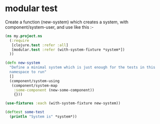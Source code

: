# modular test

Create a function (new-system) which creates a system, with component/system-user, and use like this :-

```clojure
(ns my.project.ns
  (:require
   [clojure.test :refer :all]
   [modular.test :refer (with-system-fixture *system*])
  ))

(defn new-system
  "Define a minimal system which is just enough for the tests in this
  namespace to run"
  []
  (component/system-using
   (component/system-map
    :some-component (new-some-component))
    {}))

(use-fixtures :each (with-system-fixture new-system))

(deftest some-test
  (println "System is" *system*))
```
